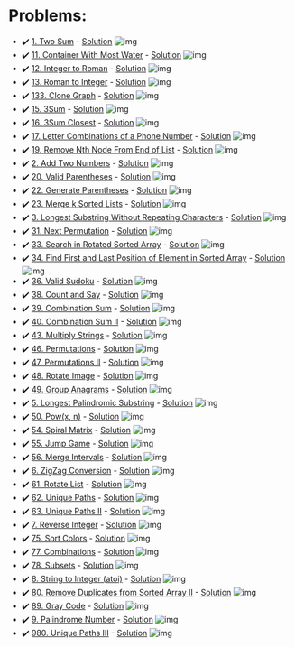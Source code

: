 # Problems:
- ✔️ [1. Two Sum](https://leetcode.com/problems/two-sum/) - [Solution](https://github.com/AntonAsmirko/Algorithms/blob/main/letcode/F.go) ![img](https://img.shields.io/badge/Go-00ADD8?style=for-the-badge&logo=go&logoColor=white)
- ✔️ [11. Container With Most Water](https://leetcode.com/problems/container-with-most-water/) - [Solution](https://github.com/AntonAsmirko/Algorithms/blob/main/letcode/Q.go) ![img](https://img.shields.io/badge/Go-00ADD8?style=for-the-badge&logo=go&logoColor=white)
- ✔️ [12. Integer to Roman](https://leetcode.com/problems/integer-to-roman/) - [Solution](https://github.com/AntonAsmirko/Algorithms/blob/main/letcode/E.go) ![img](https://img.shields.io/badge/Go-00ADD8?style=for-the-badge&logo=go&logoColor=white)
- ✔️ [13. Roman to Integer](https://leetcode.com/problems/roman-to-integer/) - [Solution](https://github.com/AntonAsmirko/Algorithms/blob/main/letcode/I.go) ![img](https://img.shields.io/badge/Go-00ADD8?style=for-the-badge&logo=go&logoColor=white)
- ✔️ [133. Clone Graph](https://leetcode.com/problems/clone-graph/) - [Solution](https://github.com/AntonAsmirko/Algorithms/blob/main/letcode/X.go) ![img](https://img.shields.io/badge/Go-00ADD8?style=for-the-badge&logo=go&logoColor=white)
- ✔️ [15. 3Sum](https://leetcode.com/problems/3sum/) - [Solution](https://github.com/AntonAsmirko/Algorithms/blob/main/letcode/15.go) ![img](https://img.shields.io/badge/Go-00ADD8?style=for-the-badge&logo=go&logoColor=white)
- ✔️ [16. 3Sum Closest](https://leetcode.com/problems/3sum-closest/) - [Solution](https://github.com/AntonAsmirko/Algorithms/blob/main/letcode/16.go) ![img](https://img.shields.io/badge/Go-00ADD8?style=for-the-badge&logo=go&logoColor=white)
- ✔️ [17. Letter Combinations of a Phone Number](https://leetcode.com/problems/letter-combinations-of-a-phone-number/) - [Solution](https://github.com/AntonAsmirko/Algorithms/blob/main/letcode/N.go) ![img](https://img.shields.io/badge/Go-00ADD8?style=for-the-badge&logo=go&logoColor=white)
- ✔️ [19. Remove Nth Node From End of List](https://leetcode.com/problems/remove-nth-node-from-end-of-list/) - [Solution](https://github.com/AntonAsmirko/Algorithms/blob/main/letcode/L.go) ![img](https://img.shields.io/badge/Go-00ADD8?style=for-the-badge&logo=go&logoColor=white)
- ✔️ [2. Add Two Numbers](https://leetcode.com/problems/add-two-numbers/) - [Solution](https://github.com/AntonAsmirko/Algorithms/blob/main/letcode/A.go) ![img](https://img.shields.io/badge/Go-00ADD8?style=for-the-badge&logo=go&logoColor=white)
- ✔️ [20. Valid Parentheses](https://leetcode.com/problems/valid-parentheses/) - [Solution](https://github.com/AntonAsmirko/Algorithms/blob/main/letcode/J.go) ![img](https://img.shields.io/badge/Go-00ADD8?style=for-the-badge&logo=go&logoColor=white)
- ✔️ [22. Generate Parentheses](https://leetcode.com/problems/generate-parentheses/) - [Solution](https://github.com/AntonAsmirko/Algorithms/blob/main/letcode/M.go) ![img](https://img.shields.io/badge/Go-00ADD8?style=for-the-badge&logo=go&logoColor=white)
- ✔️ [23. Merge k Sorted Lists](https://leetcode.com/problems/merge-k-sorted-lists/) - [Solution](https://github.com/AntonAsmirko/Algorithms/blob/main/letcode/P.go) ![img](https://img.shields.io/badge/Go-00ADD8?style=for-the-badge&logo=go&logoColor=white)
- ✔️ [3. Longest Substring Without Repeating Characters](https://leetcode.com/problems/longest-substring-without-repeating-characters/) - [Solution](https://github.com/AntonAsmirko/Algorithms/blob/main/letcode/B.go) ![img](https://img.shields.io/badge/Go-00ADD8?style=for-the-badge&logo=go&logoColor=white)
- ✔️ [31. Next Permutation](https://leetcode.com/problems/next-permutation/) - [Solution](https://github.com/AntonAsmirko/Algorithms/blob/main/letcode/31.go) ![img](https://img.shields.io/badge/Go-00ADD8?style=for-the-badge&logo=go&logoColor=white)
- ✔️ [33. Search in Rotated Sorted Array](https://leetcode.com/problems/search-in-rotated-sorted-array/) - [Solution](https://github.com/AntonAsmirko/Algorithms/blob/main/letcode/Y.go) ![img](https://img.shields.io/badge/Go-00ADD8?style=for-the-badge&logo=go&logoColor=white)
- ✔️ [34. Find First and Last Position of Element in Sorted Array](https://leetcode.com/problems/find-first-and-last-position-of-element-in-sorted-array/) - [Solution](https://github.com/AntonAsmirko/Algorithms/blob/main/letcode/Z.go) ![img](https://img.shields.io/badge/Go-00ADD8?style=for-the-badge&logo=go&logoColor=white)
- ✔️ [36. Valid Sudoku](https://leetcode.com/problems/valid-sudoku/) - [Solution](https://github.com/AntonAsmirko/Algorithms/blob/main/letcode/36.go) ![img](https://img.shields.io/badge/Go-00ADD8?style=for-the-badge&logo=go&logoColor=white)
- ✔️ [38. Count and Say](https://leetcode.com/problems/count-and-say/) - [Solution](https://github.com/AntonAsmirko/Algorithms/blob/main/letcode/38.go) ![img](https://img.shields.io/badge/Go-00ADD8?style=for-the-badge&logo=go&logoColor=white)
- ✔️ [39. Combination Sum](https://leetcode.com/problems/combination-sum/) - [Solution](https://github.com/AntonAsmirko/Algorithms/blob/main/letcode/39.go) ![img](https://img.shields.io/badge/Go-00ADD8?style=for-the-badge&logo=go&logoColor=white)
- ✔️ [40. Combination Sum II](https://leetcode.com/problems/combination-sum-ii/) - [Solution](https://github.com/AntonAsmirko/Algorithms/blob/main/letcode/40.go) ![img](https://img.shields.io/badge/Go-00ADD8?style=for-the-badge&logo=go&logoColor=white)
- ✔️ [43. Multiply Strings](https://leetcode.com/problems/multiply-strings/) - [Solution](https://github.com/AntonAsmirko/Algorithms/blob/main/letcode/43.go) ![img](https://img.shields.io/badge/Go-00ADD8?style=for-the-badge&logo=go&logoColor=white)
- ✔️ [46. Permutations](https://leetcode.com/problems/permutations/) - [Solution](https://github.com/AntonAsmirko/Algorithms/blob/main/letcode/46.go) ![img](https://img.shields.io/badge/Go-00ADD8?style=for-the-badge&logo=go&logoColor=white)
- ✔️ [47. Permutations II](https://leetcode.com/problems/permutations-ii/) - [Solution](https://github.com/AntonAsmirko/Algorithms/blob/main/letcode/47.go) ![img](https://img.shields.io/badge/Go-00ADD8?style=for-the-badge&logo=go&logoColor=white)
- ✔️ [48. Rotate Image](https://leetcode.com/problems/rotate-image/) - [Solution](https://github.com/AntonAsmirko/Algorithms/blob/main/letcode/V.go) ![img](https://img.shields.io/badge/Go-00ADD8?style=for-the-badge&logo=go&logoColor=white)
- ✔️ [49. Group Anagrams](https://leetcode.com/problems/group-anagrams/) - [Solution](https://github.com/AntonAsmirko/Algorithms/blob/main/letcode/49.go) ![img](https://img.shields.io/badge/Go-00ADD8?style=for-the-badge&logo=go&logoColor=white)
- ✔️ [5. Longest Palindromic Substring](https://leetcode.com/problems/longest-palindromic-substring/) - [Solution](https://github.com/AntonAsmirko/Algorithms/blob/main/letcode/K.go) ![img](https://img.shields.io/badge/Go-00ADD8?style=for-the-badge&logo=go&logoColor=white)
- ✔️ [50. Pow(x, n)](https://leetcode.com/problems/powx-n/) - [Solution](https://github.com/AntonAsmirko/Algorithms/blob/main/letcode/U.go) ![img](https://img.shields.io/badge/Go-00ADD8?style=for-the-badge&logo=go&logoColor=white)
- ✔️ [54. Spiral Matrix](https://leetcode.com/problems/spiral-matrix/) - [Solution](https://github.com/AntonAsmirko/Algorithms/blob/main/letcode/54.go) ![img](https://img.shields.io/badge/Go-00ADD8?style=for-the-badge&logo=go&logoColor=white)
- ✔️ [55. Jump Game](https://leetcode.com/problems/jump-game/) - [Solution](https://github.com/AntonAsmirko/Algorithms/blob/main/letcode/55.go) ![img](https://img.shields.io/badge/Go-00ADD8?style=for-the-badge&logo=go&logoColor=white)
- ✔️ [56. Merge Intervals](https://leetcode.com/problems/merge-intervals/) - [Solution](https://github.com/AntonAsmirko/Algorithms/blob/main/letcode/56.go) ![img](https://img.shields.io/badge/Go-00ADD8?style=for-the-badge&logo=go&logoColor=white)
- ✔️ [6. ZigZag Conversion](https://leetcode.com/problems/zigzag-conversion/) - [Solution](https://github.com/AntonAsmirko/Algorithms/blob/main/letcode/C.go) ![img](https://img.shields.io/badge/Go-00ADD8?style=for-the-badge&logo=go&logoColor=white)
- ✔️ [61. Rotate List](https://leetcode.com/problems/rotate-list/) - [Solution](https://github.com/AntonAsmirko/Algorithms/blob/main/letcode/61.go) ![img](https://img.shields.io/badge/Go-00ADD8?style=for-the-badge&logo=go&logoColor=white)
- ✔️ [62. Unique Paths](https://leetcode.com/problems/unique-paths/) - [Solution](https://github.com/AntonAsmirko/Algorithms/blob/main/letcode/R.go) ![img](https://img.shields.io/badge/Go-00ADD8?style=for-the-badge&logo=go&logoColor=white)
- ✔️ [63. Unique Paths II](https://leetcode.com/problems/unique-paths-ii/) - [Solution](https://github.com/AntonAsmirko/Algorithms/blob/main/letcode/S.go) ![img](https://img.shields.io/badge/Go-00ADD8?style=for-the-badge&logo=go&logoColor=white)
- ✔️ [7. Reverse Integer](https://leetcode.com/problems/reverse-integer/) - [Solution](https://github.com/AntonAsmirko/Algorithms/blob/main/letcode/G.go) ![img](https://img.shields.io/badge/Go-00ADD8?style=for-the-badge&logo=go&logoColor=white)
- ✔️ [75. Sort Colors](https://leetcode.com/problems/sort-colors/) - [Solution](https://github.com/AntonAsmirko/Algorithms/blob/main/letcode/W.go) ![img](https://img.shields.io/badge/Go-00ADD8?style=for-the-badge&logo=go&logoColor=white)
- ✔️ [77. Combinations](https://leetcode.com/problems/combinations/) - [Solution](https://github.com/AntonAsmirko/Algorithms/blob/main/letcode/77.go) ![img](https://img.shields.io/badge/Go-00ADD8?style=for-the-badge&logo=go&logoColor=white)
- ✔️ [78. Subsets](https://leetcode.com/problems/subsets/) - [Solution](https://github.com/AntonAsmirko/Algorithms/blob/main/letcode/78.go) ![img](https://img.shields.io/badge/Go-00ADD8?style=for-the-badge&logo=go&logoColor=white)
- ✔️ [8. String to Integer (atoi)](https://leetcode.com/problems/string-to-integer-atoi/) - [Solution](https://github.com/AntonAsmirko/Algorithms/blob/main/letcode/D.go) ![img](https://img.shields.io/badge/Go-00ADD8?style=for-the-badge&logo=go&logoColor=white)
- ✔️ [80. Remove Duplicates from Sorted Array II](https://leetcode.com/problems/remove-duplicates-from-sorted-array-ii/) - [Solution](https://github.com/AntonAsmirko/Algorithms/blob/main/letcode/80.go) ![img](https://img.shields.io/badge/Go-00ADD8?style=for-the-badge&logo=go&logoColor=white)
- ✔️ [89. Gray Code](https://leetcode.com/problems/gray-code/) - [Solution](https://github.com/AntonAsmirko/Algorithms/blob/main/letcode/89.go) ![img](https://img.shields.io/badge/Go-00ADD8?style=for-the-badge&logo=go&logoColor=white)
- ✔️ [9. Palindrome Number](https://leetcode.com/problems/palindrome-number/) - [Solution](https://github.com/AntonAsmirko/Algorithms/blob/main/letcode/H.go) ![img](https://img.shields.io/badge/Go-00ADD8?style=for-the-badge&logo=go&logoColor=white)
- ✔️ [980. Unique Paths III](https://leetcode.com/problems/unique-paths-iii/) - [Solution](https://github.com/AntonAsmirko/Algorithms/blob/main/letcode/T.go) ![img](https://img.shields.io/badge/Go-00ADD8?style=for-the-badge&logo=go&logoColor=white)
